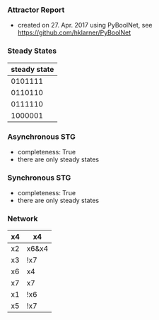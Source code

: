 

### Attractor Report
 * created on 27. Apr. 2017 using PyBoolNet, see https://github.com/hklarner/PyBoolNet

### Steady States
| steady state |
| ------------ | 
| 0101111      |
| 0110110      |
| 0111110      |
| 1000001      |

### Asynchronous STG
 * completeness: True
 * there are only steady states

### Synchronous STG
 * completeness: True
 * there are only steady states

### Network
| x4      | x4                    |
| ------- | --------------------- |
| x2      | x6&x4 | x2&x6 | x2&x4 |
| x3      | !x7                   |
| x6      | x4 | x3               |
| x7      | x7 | !x2              |
| x1      | !x6                   |
| x5      | !x7 | x2              |

